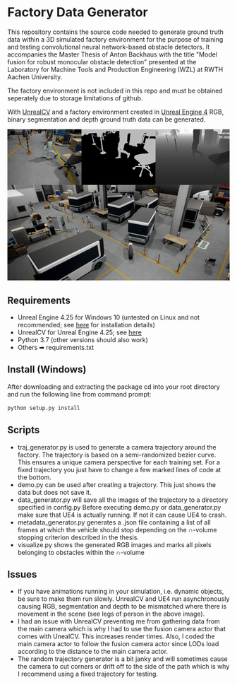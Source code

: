 # Factory Data Generator
This repository contains the source code needed to generate ground truth data within a 3D simulated factory environment 
for the purpose of training and testing convolutional neural network-based obstacle detectors.
It accompanies the Master Thesis of Anton Backhaus with the title "Model fusion for robust monocular obstacle detection" 
presented at the Laboratory for Machine Tools and Production Engineering (WZL) at RWTH Aachen University.

The factory environment is not included in this repo and must be obtained seperately due to storage limitations of github.

With [UnrealCV](https://unrealcv.org/) and a factory environment created in [Unreal Engine 4](https://www.unrealengine.com/en-US/) RGB, binary segmentation and depth ground truth data can be generated.

![General classifier design](figures/figure1.png "General classifier design")

## Requirements
* Unreal Engine 4.25 for Windows 10 (untested on Linux and not recommended; see [here](https://docs.unrealengine.com/en-US/Basics/InstallingUnrealEngine/index.html) for installation details)
* UnrealCV for Unreal Engine 4.25; see [here](https://github.com/unrealcv/unrealcv/tree/4.25)
* Python 3.7 (other versions should also work)
* Others ➡ requirements.txt

## Install (Windows)
After downloading and extracting the package cd into your root directory and run the following line from command prompt:
```bash
python setup.py install
```

## Scripts
* traj_generator.py is used to generate a camera trajectory around the factory. The trajectory is based on a semi-randomized
bezier curve. This ensures a unique camera perspective for each training set. For a fixed trajectory you just have to change
a few marked lines of code at the bottom. 
* demo.py can be used after creating a trajectory. This just shows the data but does not save it.
* data_generator.py will save all the images of the trajectory to a directory specified in config.py
Before executing demo.py or data_generator.py make sure that UE4 is actually running. If not it can cause UE4 to crash.
* metadata_generator.py generates a .json file containing a list of all frames at which the vehicle should stop depending
on the ∩-volume stopping criterion described in the thesis.
* visualize.py shows the generated RGB images and marks all pixels belonging to obstacles within the ∩-volume

## Issues
* If you have animations running in your simulation, i.e. dynamic objects, be sure to make them run slowly.
UnrealCV and UE4 run asynchronously causing RGB, segmentation and depth to be mismatched where there is movement in the scene
(see legs of person in the above image).
* I had an issue with UnrealCV preventing me from gathering data from the main camera which is why I had to use the fusion camera
actor that comes with UnealCV. This increases render times. Also, I coded the main camera actor to follow the fusion camera actor
since LODs load according to the distance to the main camera actor.
* The random trajectory generator is a bit janky and will sometimes cause the camera to cut corners or drift off to the side
of the path which is why I recommend using a fixed trajectory for testing.